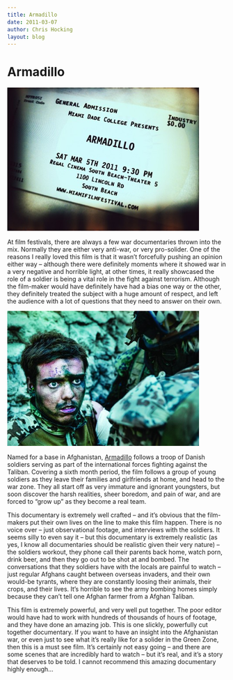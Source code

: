 ```yaml
---
title: Armadillo
date: 2011-03-07
author: Chris Hocking
layout: blog
---
```

# Armadillo

![](/static/blog/2011-03-armadillo_ticket-441x329.jpg "armadillo_ticket")

At film festivals, there are always a few war documentaries thrown into the mix. Normally they are either very anti-war, or very pro-solider. One of the reasons I really loved this film is that it wasn’t forcefully pushing an opinion either way – although there were definitely moments where it showed war in a very negative and horrible light, at other times, it really showcased the role of a soldier is being a vital role in the fight against terrorism. Although the film-maker would have definitely have had a bias one way or the other, they definitely treated the subject with a huge amount of respect, and left the audience with a lot of questions that they need to answer on their own.

![](/static/blog/2011-03-armadillo_frame-441x310.jpg "armadillo_frame")

Named for a base in Afghanistan, [Armadillo](http://www.imdb.com/title/tt1640680/ "IMDB") follows a troop of Danish soldiers serving as part of the international forces fighting against the Taliban. Covering a sixth month period, the film follows a group of young soldiers as they leave their families and girlfriends at home, and head to the war zone. They all start off as very immature and ignorant youngsters, but soon discover the harsh realities, sheer boredom, and pain of war, and are forced to “grow up” as they become a real team.

This documentary is extremely well crafted – and it’s obvious that the film-makers put their own lives on the line to make this film happen. There is no voice over – just observational footage, and interviews with the soldiers. It seems silly to even say it – but this documentary is extremely realistic (as yes, I know all documentaries should be realistic given their very nature) – the soldiers workout, they phone call their parents back home, watch porn, drink beer, and then they go out to be shot at and bombed. The conversations that they soldiers have with the locals are painful to watch – just regular Afghans caught between overseas invaders, and their own would-be tyrants, where they are constantly loosing their animals, their crops, and their lives. It’s horrible to see the army bombing homes simply because they can’t tell one Afghan farmer from a Afghan Taliban.

This film is extremely powerful, and very well put together. The poor editor would have had to work with hundreds of thousands of hours of footage, and they have done an amazing job. This is one slickly, powerfully cut together documentary. If you want to have an insight into the Afghanistan war, or even just to see what it’s really like for a solider in the Green Zone, then this is a must see film. It’s certainly not easy going – and there are some scenes that are incredibly hard to watch – but it’s real, and it’s a story that deserves to be told. I cannot recommend this amazing documentary highly enough…
